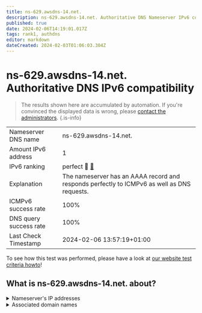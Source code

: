 ```yaml
---
title: ns-629.awsdns-14.net.
description: ns-629.awsdns-14.net. Authoritative DNS Nameserver IPv6 compatibility
published: true
date: 2024-02-06T14:19:01.017Z
tags: rank1, authdns
editor: markdown
dateCreated: 2024-02-03T01:06:03.304Z
---
```


# ns-629.awsdns-14.net. Authoritative DNS IPv6 compatibility

> The results shown here are accumulated by automation. If you're convinced the displayed data is wrong, please [contact the administrators](/howto/chat). 
{.is-info}




|   |   |
| - | - |
| Nameserver DNS name | ns-629.awsdns-14.net.
| Amount IPv6 address | 1
| IPv6 ranking | perfect :1st_place_medal: [🔗](/howto/ranking) |
| Explanation | The nameserver has an AAAA record and responds perfectly to ICMPv6 as well as DNS requests. |
| ICMPv6 success rate | 100%|
| DNS query success rate | 100% |
| Last Check Timestamp | 2024-02-06 13:57:19+01:00 |

To see how this test was performed, please have a look at [our website test criteria howto](/howto/testcriteria/authdns)!


## What is ns-629.awsdns-14.net. about?




<details>
<summary>Nameserver's IP addresses</summary>

2600:9000:5302:7500::1

</details>



<details>
<summary>Associated domain names</summary>

9gag.com

</details>
